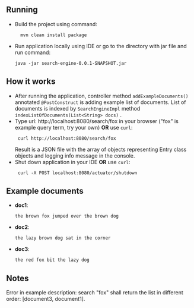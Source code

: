 ## Running

* Build the project using command:
  ```
    mvn clean install package 
    ```

* Run application locally using IDE or go to the directory with jar file and run command:
    ```
    java -jar search-engine-0.0.1-SNAPSHOT.jar
    ```

## How it works

* After running the application, controller method `addExampleDocuments()` annotated `@PostConstruct` is adding example
  list of documents. List of documents is indexed by `SearchEngineImpl` method `indexListOfDocuments(List<String> docs)`
  .
* Type url: http://localhost:8080/search/fox in your browser ("fox" is example query term, try your own) **OR**
  use `curl`:
  ```
   curl http://localhost:8080/search/fox
  ```
  Result is a JSON file with the array of objects representing Entry class objects and logging info message in the
  console.
* Shut down application in your IDE **OR** use `curl`:
  ```
   curl -X POST localhost:8080/actuator/shutdown
  ```

## Example documents

* **doc1**:
  ```
  the brown fox jumped over the brown dog
  ```
* **doc2**:
  ```
  the lazy brown dog sat in the corner
  ```
* **doc3**:
  ```
  the red fox bit the lazy dog
  ```

## Notes

Error in example description: search "fox" shall return the list in different order: [document3, document1].